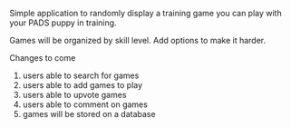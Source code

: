 Simple application to randomly display a training game you can play with your PADS puppy in training.

Games will be organized by skill level. Add options to make it harder.

Changes to come

1. users able to search for games
1. users able to add games to play
1. users able to upvote games
1. users able to comment on games
1. games will be stored on a database
